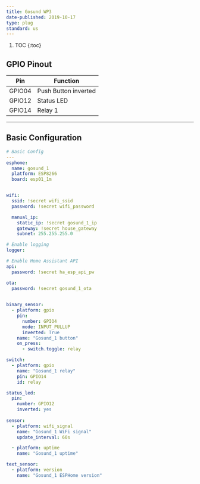 ```yaml
---
title: Gosund WP3
date-published: 2019-10-17
type: plug
standard: us
---
```


1. TOC
{:toc}

## GPIO Pinout

| Pin     | Function                           |
|---------|------------------------------------|
| GPIO04  | Push Button inverted               |
| GPIO12  | Status LED                         |
| GPIO14  | Relay 1                            |
------------------------------------------------

## Basic Configuration

```yaml
# Basic Config
---
esphome:
  name: gosund_1
  platform: ESP8266
  board: esp01_1m


wifi:
  ssid: !secret wifi_ssid
  password: !secret wifi_password

  manual_ip:
    static_ip: !secret gosund_1_ip
    gateway: !secret house_gateway
    subnet: 255.255.255.0

# Enable logging
logger:

# Enable Home Assistant API
api:
  password: !secret ha_esp_api_pw

ota:
  password: !secret gosund_1_ota
  

binary_sensor:
  - platform: gpio
    pin:
      number: GPIO4
      mode: INPUT_PULLUP
      inverted: True
    name: "Gosund_1 button"
    on_press:
      - switch.toggle: relay

switch:
  - platform: gpio
    name: "Gosund_1 relay"
    pin: GPIO14
    id: relay

status_led:
  pin:
    number: GPIO12
    inverted: yes
    
sensor:
  - platform: wifi_signal
    name: "Gosund_1 WiFi signal"
    update_interval: 60s

  - platform: uptime
    name: "Gosund_1 uptime"

text_sensor:
  - platform: version
    name: "Gosund_1 ESPHome version"
```
